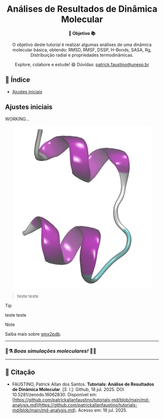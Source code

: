 <h1 align="center">Análises de Resultados de Dinâmica Molecular</h1>

<div align="center">
  <strong>🚀 Objetivo 📚</strong>
</div>

<div align="center">
  <p>O objetivo deste tutorial é realizar algumas análises de uma dinâmica molecular básica, obtendo: RMSD, RMSF, DSSP, H-Bonds, SASA, Rg, Distribuição radial e propriedades termodinâmicas.</p>
  <p>Explore, colabore e estude! 😄 Dúvidas: <a href="mailto:patrick.faustino@unesp.br">patrick.faustino@unesp.br</a></p>
</div>

## 📖 Índice

- [Ajustes iniciais](#ajustes-iniciais)


## Ajustes iniciais

WORKING...



<div align="center">
<img src="img/insulina.png" alt="insulina">
</div>

>teste teste

>[!TIP]
>teste teste
>

>[!NOTE]
>Saiba mais sobre [gmx2pdb](https://manual.gromacs.org/documentation/current/onlinehelp/gmx-pdb2gmx.html).
>



---

### 🧪⚗️ *Boas simulações moleculares!* 🦠🧬

---
## 📜 Citação

- FAUSTINO, Patrick Allan dos Santos. **Tutorials: Análise de Resultados de Dinâmica Molecular**. [*S. l.*]: Github, 18 jul. 2025. DOI 10.5281/zenodo.16062830. Disponível em: [https://github.com/patrickallanfaustino/tutorials-md/blob/main/md-analysis.md](https://github.com/patrickallanfaustino/tutorials-md/blob/main/md-analysis.md). Acesso em: 18 jul. 2025.
